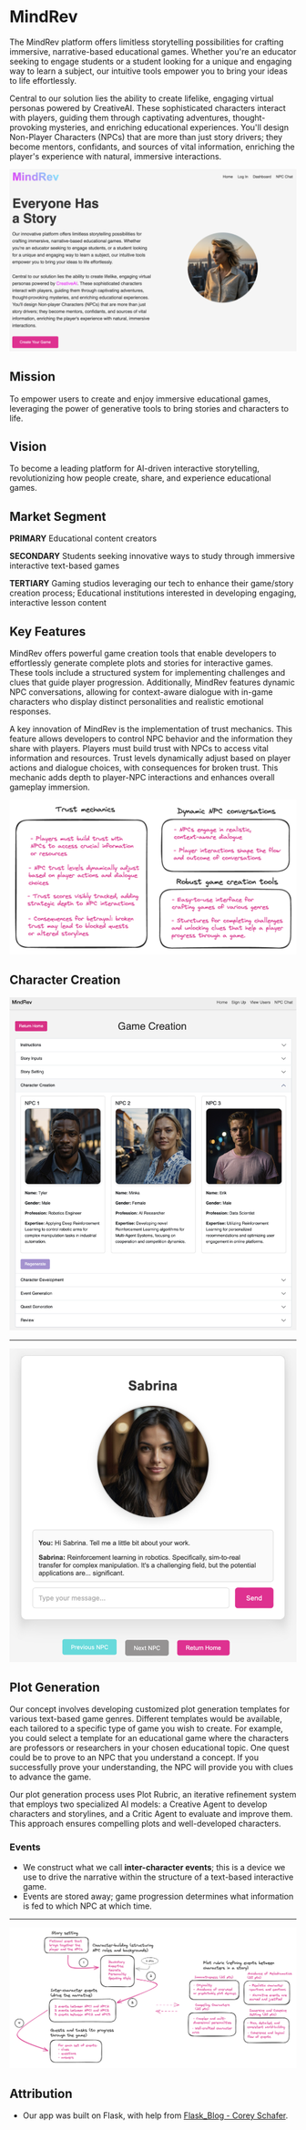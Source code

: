 # MindRev

The MindRev platform offers limitless storytelling possibilities for crafting immersive, narrative-based educational games. Whether you're an educator seeking to engage students or a student looking for a unique and engaging way to learn a subject, our intuitive tools empower you to bring your ideas to life effortlessly.

Central to our solution lies the ability to create lifelike, engaging virtual personas powered by CreativeAI. These sophisticated characters interact with players, guiding them through captivating adventures, thought-provoking mysteries, and enriching educational experiences. You'll design Non-Player Characters (NPCs) that are more than just story drivers; they become mentors, confidants, and sources of vital information, enriching the player's experience with natural, immersive interactions.

 ![home_page2](md_images/home_page2.png)

## Mission

To empower users to create and enjoy immersive educational games, leveraging the power of generative tools to bring stories and characters to life.

## Vision

To become a leading platform for AI-driven interactive storytelling, revolutionizing how people create, share, and experience educational games.

## Market Segment

**PRIMARY**
Educational content creators

**SECONDARY**
Students seeking innovative ways to study through immersive interactive text-based games

**TERTIARY**
Gaming studios leveraging our tech to enhance their game/story creation process; Educational institutions interested in developing engaging, interactive lesson content

## Key Features

MindRev offers powerful game creation tools that enable developers to effortlessly generate complete plots and stories for interactive games. These tools include a structured system for implementing challenges and clues that guide player progression. Additionally, MindRev features dynamic NPC conversations, allowing for context-aware dialogue with in-game characters who display distinct personalities and realistic emotional responses.

A key innovation of MindRev is the implementation of trust mechanics. This feature allows developers to control NPC behavior and the information they share with players. Players must build trust with NPCs to access vital information and resources. Trust levels dynamically adjust based on player actions and dialogue choices, with consequences for broken trust. This mechanic adds depth to player-NPC interactions and enhances overall gameplay immersion.

 ![key_features](md_images/key_features.png)
 

## Character Creation

 ![character_creation](md_images/character_creation.png)

 ---

 ![sabrina_chat](md_images/sabrina_chat.png)
 

## Plot Generation

Our concept involves developing customized plot generation templates for various text-based game genres. Different templates would be available, each tailored to a specific type of game you wish to create. For example, you could select a template for an educational game where the characters are professors or researchers in your chosen educational topic. One quest could be to prove to an NPC that you understand a concept. If you successfully prove your understanding, the NPC will provide you with clues to advance the game. 

Our plot generation process uses Plot Rubric, an iterative refinement system that employs two specialized AI models: a Creative Agent to develop characters and storylines, and a Critic Agent to evaluate and improve them. This approach ensures compelling plots and well-developed characters.

 
### Events

- We construct what we call **inter-character events**; this is a device we use to drive the narrative within the structure of a text-based interactive game.
- Events are stored away; game progression determines what information is fed to which NPC at which time.

---

![plot_generation](md_images/plot_generation.png)


## Attribution

- Our app was built on Flask, with help from [Flask_Blog - Corey Schafer](https://github.com/CoreyMSchafer/code_snippets/tree/master/Python/Flask_Blog).
